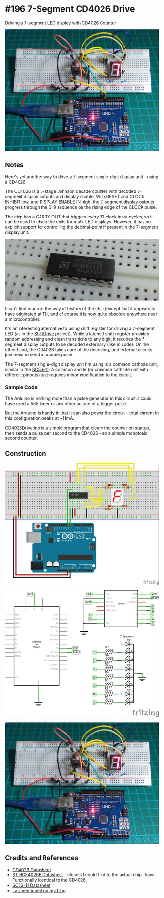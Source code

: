# #196 7-Segment CD4026 Drive

Driving a 7-segment LED display with CD4026 Counter

![The Build](./assets/CD4026Drive_build.jpg?raw=true)

## Notes

Here's yet another way to drive a 7-segment single-digit display unit - using a CD4026.

The CD4026 is a 5-stage Johnson decade counter with decoded 7-segment display outputs and display enable.
With RESET and CLOCK INHIBIT low, and DISPLAY ENABLE IN high, the 7-segment display outputs progress through the 0-9 sequence
on the rising edge of the CLOCK pulse.

The chip has a CARRY OUT that triggers every 10 clock input cycles, so it can be used to chain the units for multi-LED displays.
However, it has no explicit support for controlling the decimal-point if present in the 7-segment display unit.

![CD4026Drive_chip - ST HCF4026BE](./assets/CD4026Drive_chip.jpg?raw=true)

I can't find much in the way of history of the chip (except that it appears to have originated at TI),
and of course it is now quite obsolete anywhere near a microcontroller.

It's an interesting alternative to using shift register for driving a 7-segment LED (as in the
[ShiftDrive](../ShiftDrive) project).
While a latched shift register provides random addressing and clean transitions to any digit,
it requires the 7-segment display outputs to be decoded externally (like in code).
On the other hand, the CD4026 takes care of the decoding, and external circuits just need to send a counter pulse.

The 7-segment single-digit display unit I'm using is a common cathode unit, similar to the [SC56-11](../assets/SC56-11_datasheet.pdf?raw=true).
A common anode (or common cathode unit with different pinouts) just requires minor modification to the circuit.

### Sample Code

The Arduino is nothing more than a pulse generator in this circuit.
I could have used a 555 timer or any other source of a trigger pulse.

But the Arduino is handy in that it can also power the circuit -
total current in this configuration peaks at ~11mA.

[CD4026Drive.ino](./CD4026Drive.ino) is a simple program that clears the counter on startup,
then sends a pulse per second to the CD4026 - so a simple monotonic second counter.

## Construction

![Breadboard](./assets/CD4026Drive_bb.jpg?raw=true)

![The Schematic](./assets/CD4026Drive_schematic.jpg?raw=true)

![The Build](./assets/CD4026Drive_build.jpg?raw=true)

## Credits and References

* [CD4026 Datasheet](https://www.futurlec.com/4000Series/CD4026.shtml)
* [ST HCF4026B Datasheet](http://www.digchip.com/datasheets/parts/datasheet/456/HCF4026-pdf.php) - closest I could find to the actual chip I have. Functionally identical to the CD4026.
* [SC56-11 Datasheet](../assets/SC56-11_datasheet.pdf?raw=true)
* [..as mentioned on my blog](https://blog.tardate.com/2016/03/littlearduinoprojects196-driving-7.html)
